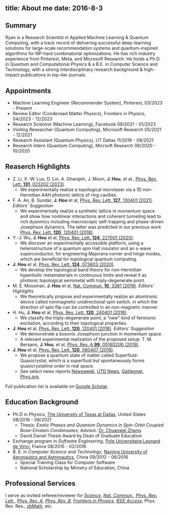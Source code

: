 title: About me
date: 2016-8-3
---

## Summary
Ryan is a Research Scientist in Applied Machine Learning & Quantum Computing, with a track record of delivering successful deep-learning solutions for large-scale recommendation systems and quantum-inspired algorithms for NP-hard combinatorial optimizations. He has rich industry experience from Pinterest, Meta, and Microsoft Research. He holds a Ph.D. in Quantum and Computational Physics & a B.E. in Computer Science and Technology, with a strong interdisciplinary research background & high-impact publications in top-tier journals.

## Appointments
- Machine Learning Engineer (Recommender System), Pinterest, 03/2023 - Present
- Review Editor (Condensed Matter Physics), Frontiers in Physics, 04/2023 - 12/2023
- Research Scientist (Machine Learning), Facebook 09/2021 - 01/2023
- Visiting Researcher (Quantum Computing), Microsoft Research 05/2021 - 12/2021
- Research Assistant (Quantum Physics), UT Dallas 11/2016 - 08/2021
- Research Intern (Quantum Computing), Micrsoft Research 06/2020 - 10/2020

## Reaserch Highlights
- Z. Li, X.-W. Luo, D. Lin, A. Gharajeh, J. Moon, **J. Hou**, et al., [Phys. Rev. Lett. **131**, 023202 (2023)](https://doi.org/10.1103/PhysRevLett.131.023202).
  - We experimentally realize a topological microlaser via a 1D non-Hermitian AAH photonic lattice of ring cavities.
- F. A. An, B. Sundar, **J. Hou** et al, [Phys. Rev. Lett. **127**, 130401 (2021)](https://doi.org/10.1103/PhysRevLett.127.130401). *Editors' Suggestion*
  - We experimentally realize a synthetic lattice in momentum space and show how nonlinear interactions and coherent tunneling lead to rich dyanmics including macroscopic self-trapping and phase-driven Josephson dynamics. The latter was predicted in our previous work [Phys. Rev. Lett. **120**, 120401 (2018)](https://doi.org/10.1103/PhysRevLett.120.120401).
- Y.-J. Wu, **J. Hou** et al, [Phys. Rev. Lett. **124**, 227001 (2020)](https://doi.org/10.1103/PhysRevLett.124.227001).
  - We discover an experimentally accessible platform, using  a heterostructure of a quantum spin Hall insulator and an s-wave superconductor, for engineering Majorana corner and hinge modes, which are beneficial for topological quantum computing.
- **J. Hou** et al, [Phys. Rev. Lett. **124**, 073603 (2020)](https://doi.org/10.1103/PhysRevLett.124.073603).
  - We develop the topological band theory for non-Hermitian hyperbolic metamaterials in continuous limits and reveal it as photonic topological semimetal with triply-degenerate point.
- M. E. Mossman, **J. Hou** et al, [Nat. Commun. **10**, 3381 (2019)](https://doi.org/10.1038/s41467-019-11210-z). *Editors' Highlights*
  - We theoretically propose and experimentally realize an atomtronic device called nonmagnetic unidirectional spin switch, in which the direction of spin flip can be controlled in an non-magnetic manner.
- H. Hu, **J. Hou** et al, [Phys. Rev. Lett. **120**, 240401 (2018)](https://doi.org/10.1103/PhysRevLett.120.240401).
  - We classify the triply-degenerate point, a "new" kind of fermionic excitation, according to their topological properties.
- **J. Hou** et al, [Phys. Rev. Lett. **120**, 120401 (2018)](https://doi.org/10.1103/PhysRevLett.120.120401). *Editors' Suggestion*
  - We demonstrate a bosonic Josephson junction in momentum space. 
  - A relevant experimental realization of the proposed setup: T. M. Bersano, **J. Hou**, et al, [Phys. Rev. A **99**, 051602(R) (2019)](https://doi.org/10.1103/PhysRevA.99.051602).
- **J. Hou** et al, [Phys. Rev. Lett. **120**, 060407 (2018)](https://doi.org/10.1103/PhysRevLett.120.060407).
  - We propose a quantum state of matter called Superfluid-Quasicrystal, which is a superfluid but spontaneously forms quasicrystalline order in real space.
  - See select news reports [Newsweek](http://www.newsweek.com/superfluid-quasicrystal-physicists-propose-entirely-new-form-matter-and-how-878601), [UTD News](https://www.utdallas.edu/news/2018/4/9-32907_Solid-Research-Leads-UT-Dallas-Physicists-to-Propo_story-wide.html?WT.mc_id=NewsHomePage), [Galileonet](https://www.galileonet.it/2018/04/due-nuovi-stati-materia-appena-scoperti/), [Phys.org](https://phys.org/news/2018-04-solid-physicists-state.html).

Full publication list is available on [Google Scholar](https://scholar.google.com/citations?user=mJJxP8EAAAAJ&hl=en).

## Education Background
- Ph.D in *Physics*, [The University of Texas at Dallas](https://www.utdallas.edu/), United States 08/2016 - 08/2021
  - Thesis: *Exotic Phases and Quantum Dynamics in Spin-Orbit Coupled Bose-Einstein Condensates*; Advisor: [Dr. Chuanwei Zhang](https://profiles.utdallas.edu/chuanwei.zhang).
  - David Daniel Thesis Award by Dean of Graduate Education
- Exchange program in *Software Engineering*, [Pole Universitaire Leonard de Vinci](https://www.devinci.fr/en/), France 08/2015 - 02/2016
- B. E. in *Computer Science and Technology*, [Nanjing University of Aeronautics and Astronautics](http://iao.nuaa.edu.cn/), China 09/2012 - 06/2016
  - Special Training Class for Computer Software
  - National Scholarship by Ministry of Education, China

## Professional Services
I serve as invited referee/reviewer for [*Science*](https://en.wikipedia.org/wiki/Science_(journal)), [*Nat. Commun.*](https://en.wikipedia.org/wiki/Nature_Communications), [*Phys. Rev. Lett.*](https://en.wikipedia.org/wiki/Physical_Review_Letters), [*Phys. Rev. A*](https://en.wikipedia.org/wiki/Physical_Review_A), [*Phys. Rev. B*](https://en.wikipedia.org/wiki/Physical_Review_B), [*Frontiers in Physics*](https://en.wikipedia.org/wiki/Frontiers_in_Physics), [*IEEE Access*](https://en.wikipedia.org/wiki/IEEE_Access), Phys. Rev. Res., [zbMath](https://en.wikipedia.org/wiki/Zentralblatt_MATH), etc.
